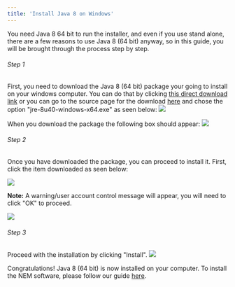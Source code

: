 ```yaml
---
title: 'Install Java 8 on Windows'
---
```


You need Java&nbsp;8 64&nbsp;bit to run the installer, and even if you use stand alone, there are a few reasons to use Java&nbsp;8 (64&nbsp;bit) anyway, so in this guide, you will be brought through the process step by step.

###### Step 1
First, you need to download the Java&nbsp;8 (64&nbsp;bit) package your going to install on your windows computer. You can do that by clicking [this direct download link](http://javadl.sun.com/webapps/download/AutoDL?BundleId=104768) or you can go to the  source page for the download [here](http://www.oracle.com/technetwork/java/javase/downloads/jre8-downloads-2133155.html) and chose the option "jre-8u40-windows-x64.exe" as seen below: 
![](http://i.imgur.com/TsrqwT7.png?1)

When you download the package the following box should appear:
![](http://i.imgur.com/5nksvbc.png?1)

###### Step 2
Once you have downloaded the package, you can proceed to install it. First, click the item downloaded as seen below:

![](http://i.imgur.com/U0MEhbE.png?1)

**Note:** A warning/user account control message will appear, you will need to click "OK" to proceed.

![](http://i.imgur.com/l2R8T6K.png)

###### Step 3
Proceed with the installation by clicking "Install".
![](http://i.imgur.com/HUnDRPq.png?1)

Congratulations! Java&nbsp;8 (64&nbsp;bit) is now installed on your computer. To install the NEM software, please follow our guide [here](http://blog.nem.io/windows-mac-installation-guide/).